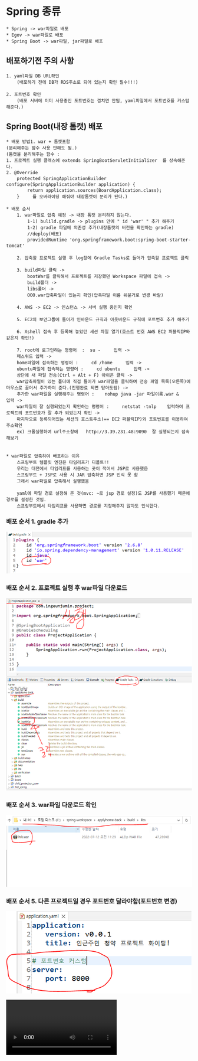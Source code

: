 # Spring 종류

```
* Spring -> war파일로 배포
* Egov -> war파일로 배포
* Spring Boot -> war파일, jar파일로 배포
```

## 배포하기전 주의 사항

```
1. yaml파일 DB URL확인
    (배포하기 전에 DB가 RDS주소로 되어 있는지 확인 필수!!!)

2. 포트번호 확인
    (배포 서버에 이미 사용중인 포트번호는 겹치면 안됨, yaml파일에서 포트번호를 커스텀해준다.)
```

## Spring Boot(내장 톰캣) 배포

```
* 배포 방법1. war + 톰캣포함
(분리해주는 함수 사용 안해도 됨.)
(톰캣을 분리해주는 함수 :
1. 프로젝트 실행 클래스에 extends SpringBootServletInitializer  를 상속해준다.
2. @Override
	protected SpringApplicationBuilder configure(SpringApplicationBuilder application) {
		return application.sources(BoardApplication.class);
	}     를 오버라이딩 해줘야 내장톰캣이 분리가 된다.)

* 배포 순서
    1. war파일로 압축 예정 -> 내장 톰캣 분리하지 않는다.
        1-1) bulild.gradle -> plugins 안에 " id 'war' " 추가 해주기
        1-2) gradle 파일에 의존성 추가(내장톰캣의 버전을 확인하는 gradle)
        //deploy(배포)
	    providedRuntime 'org.springframework.boot:spring-boot-starter-tomcat'

    2. 압축할 프로젝트 실행 후 log창에 Gradle Tasks로 들어가 압축할 프로젝트 클릭

    3. build파일 클릭 ->
        bootWar를 클릭해서 프로젝트를 저장했던 Workspace 파일에 접속 ->
        build폴더 ->
        libs폴더 ->
        OOO.war압축파일이 있는지 확인(압축파일 이름 쉬운거로 변경 바람)

    4. AWS -> EC2 -> 인스턴스 -> 서버 실행 중인지 확인

    5. EC2의 보안그룹에 들어가 인바운드 규칙과 아웃바운드 규칙에 포트번호 추가 해주기

    6. Xshell 접속 후 등록해 놓았던 세션 파일 열기(호스트 번호 AWS EC2 퍼블릭IP와 같은지 확인!)

    7. root에 로그인하는 명령어  :  su -     입력 ->
    패스워드 입력 ->
    home파일에 접속하는 명령어 :     cd /home     입력 ->
    ubuntu파일에 접속하는 명령어 :     cd ubuntu     입력 ->
    상단에 새 파일 전송(Ctrl + Alt + F) 아이콘 클릭 ->
    war압축파일이 있는 폴더에 직접 들어가 war파일을 클릭하여 전송 파일 목록(오른쪽)에 마우스로 끌어서 추가하여 준다.(진행완료 되면 닫아도됨) ->
    추가한 war파일을 실행해주는 명령어 :    nohup java -jar 파일이름.war &    입력 ->
    war파일이 잘 실행되었는지 확인하는 명령어 :     netstat -tnlp    입력하여 프로젝트의 포트번호가 잘 추가 되었는지 확인 ->
    마지막으로 등록되어있는 세션의 호스트주소(== EC2 퍼블릭IP)와 포트번호를 이용하여 주소확인
    ex) 크롬실행하여 url주소창에   http://3.39.231.48:9090  잘 실행되는지 접속해보기


* war파일로 압축하여 배포하는 이유
    스프링부트 템플릿 엔진은 타임리프가 디폴트!!
    우리는 대전에서 타임리프를 사용하는 곳이 적어서 JSP로 사용했음
    스프링부트 + JSP로 사용 시 JAR 압축하면 JSP 인식 못 함
    그래서 war파일로 압축해서 실행했음

    yaml에 파일 경로 설정해 준 것(mvc: ~로 jsp 경로 설정)도 JSP를 사용했기 때문에 경로를 설정한 것임.
    스프링부트에서 타임리프를 사용하면 경로를 지정해주지 않아도 인식한다.
```

### 배포 순서 1. gradle 추가

![배포 순서 1.](/AWS/%ED%94%84%EB%A1%9C%EC%A0%9D%ED%8A%B8%20%EB%B0%B0%ED%8F%AC%20mp4%20%26%20img/%EB%B0%B0%ED%8F%AC%20gradle.PNG)

### 배포 순서 2. 프로젝트 실행 후 war파일 다운로드

![배포 순서 2.](/AWS/%ED%94%84%EB%A1%9C%EC%A0%9D%ED%8A%B8%20%EB%B0%B0%ED%8F%AC%20mp4%20%26%20img/bootWar%20%EB%8B%A4%EC%9A%B4%EB%A1%9C%EB%93%9C.PNG)

### 배포 순서 3. war파일 다운로드 확인

![배포 순서 3.](/AWS/%ED%94%84%EB%A1%9C%EC%A0%9D%ED%8A%B8%20%EB%B0%B0%ED%8F%AC%20mp4%20%26%20img/%EA%B2%BD%EB%A1%9C%20%ED%99%95%EC%9D%B8%20%26%26%20%ED%8C%8C%EC%9D%BC%20%ED%99%95%EC%9D%B8.PNG)

### 배포 순서 5. 다른 프로젝트일 경우 포트번호 달라야함(포트번호 변경)

![배포 순서 3.](/AWS/%ED%94%84%EB%A1%9C%EC%A0%9D%ED%8A%B8%20%EB%B0%B0%ED%8F%AC%20mp4%20%26%20img/port%EB%B2%88%ED%98%B8%20%EC%BB%A4%EC%8A%A4%ED%85%80.PNG)

![프로젝트 영상 보러가기](/AWS/%ED%94%84%EB%A1%9C%EC%A0%9D%ED%8A%B8%20%EB%B0%B0%ED%8F%AC%20mp4%20%26%20img/%ED%94%84%EB%A1%9C%EC%A0%9D%ED%8A%B8%20%EB%B0%B0%ED%8F%AC%20%EC%98%81%EC%83%81.mp4)
